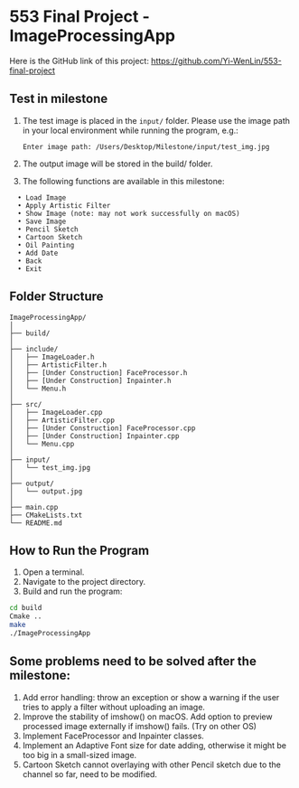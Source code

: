 # 553 Final Project - ImageProcessingApp
Here is the GitHub link of this project: https://github.com/Yi-WenLin/553-final-project

## Test in milestone
1. The test image is placed in the `input/` folder. Please use the image path in your local environment while running the program, e.g.:
   
   ```
   Enter image path: /Users/Desktop/Milestone/input/test_img.jpg
   ```
3.	The output image will be stored in the build/ folder.
4.	The following functions are available in this milestone:
   ```
	 • Load Image
	 • Apply Artistic Filter
	 • Show Image (note: may not work successfully on macOS)
	 • Save Image
	 • Pencil Sketch
	 • Cartoon Sketch
	 • Oil Painting
	 • Add Date
	 • Back
	 • Exit
   ```

## Folder Structure
```
ImageProcessingApp/
│
├── build/
│
├── include/
│   ├── ImageLoader.h
│   ├── ArtisticFilter.h
│   ├── [Under Construction] FaceProcessor.h
│   ├── [Under Construction] Inpainter.h
│   └── Menu.h
│
├── src/
│   ├── ImageLoader.cpp
│   ├── ArtisticFilter.cpp
│   ├── [Under Construction] FaceProcessor.cpp
│   ├── [Under Construction] Inpainter.cpp
│   └── Menu.cpp
│
├── input/
│   └── test_img.jpg
│
├── output/
│   └── output.jpg
│
├── main.cpp
├── CMakeLists.txt
└── README.md
```

## How to Run the Program

1. Open a terminal.
2. Navigate to the project directory.
3. Build and run the program:

```bash
cd build
Cmake ..
make
./ImageProcessingApp
```


## Some problems need to be solved after the milestone:
1. Add error handling: throw an exception or show a warning if the user tries to apply a filter without uploading an image.
2. Improve the stability of imshow() on macOS. Add option to preview processed image externally if imshow() fails. (Try on other OS)
3. Implement FaceProcessor and Inpainter classes.
4. Implement an Adaptive Font size for date adding, otherwise it  might be too big in a small-sized image.
5. Cartoon Sketch cannot overlaying with other Pencil sketch due to the channel so far, need to be modified.
